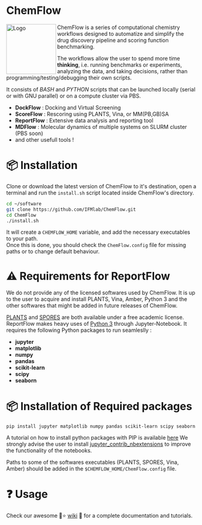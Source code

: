 # ChemFlow
<img src="https://user-images.githubusercontent.com/27850535/29564754-6b07a548-8743-11e7-9463-8626675b9481.png" alt="Logo" align="left" width=132/>ChemFlow is a series of computational chemistry workflows designed to automatize and simplify the drug discovery pipeline and scoring function benchmarking.

The workflows allow the user to spend more time **thinking**, i.e. running benchmarks or experiments, analyzing the data, and taking decisions, rather than programming/testing/debugging their own scripts.

It consists of *BASH* and *PYTHON* scripts that can be launched locally (serial or with GNU parallel) or on a compute cluster via PBS.
* **DockFlow** : Docking and Virtual Screening
* **ScoreFlow** : Rescoring using PLANTS, Vina, or MM(PB,GB)SA
* **ReportFlow** : Extensive data analysis and reporting tool
* **MDFlow** : Molecular dynamics of multiple systems on SLURM cluster (PBS soon) 
* and other usefull tools !

# :package: Installation

Clone or download the latest version of ChemFlow to it's destination, open a terminal and run the `install.sh` script located inside ChemFlow's directory.
```sh
cd ~/software
git clone https://github.com/IFMlab/ChemFlow.git
cd ChemFlow
./install.sh
```
It will create a `CHEMFLOW_HOME` variable, and add the necessary executables to your path.  
 Once this is done, you should check the `ChemFlow.config` file for missing paths or to change default behaviour.

# :warning: Requirements for ReportFlow

We do not provide any of the licensed softwares used by ChemFlow. It is up to the user to acquire and install PLANTS, Vina, Amber, Python 3 and the other softwares that might be added in future releases of ChemFlow.

[PLANTS](http://www.uni-tuebingen.de/fakultaeten/mathematisch-naturwissenschaftliche-fakultaet/fachbereiche/pharmazie-und-biochemie/pharmazie/pharmazeutische-chemie/pd-dr-t-exner/research/plants.html) and [SPORES](http://www.mnf.uni-tuebingen.de/fachbereiche/pharmazie-und-biochemie/pharmazie/pharmazeutische-chemie/pd-dr-t-exner/research/spores.html) are both available under a free academic license.
ReportFlow makes heavy uses of [Python 3](https://www.python.org/) through Jupyter-Notebook. It requires the following Python packages to run seamleslly :
* **jupyter**
* **matplotlib**
* **numpy**
* **pandas**
* **scikit-learn**
* **scipy**
* **seaborn**

# :package: Installation of Required packages
```
pip install jupyter matplotlib numpy pandas scikit-learn scipy seaborn
```
A tutorial on how to install python packages with PIP is available [here](https://pip.pypa.io/en/stable/installing/)
We strongly advise the user to install [jupyter_contrib_nbextensions](https://github.com/ipython-contrib/jupyter_contrib_nbextensions) to improve the functionality of the notebooks. 

Paths to some of the softwares executables (PLANTS, SPORES, Vina, Amber) should be added in the `$CHEMFLOW_HOME/ChemFlow.config` file.

# :question: Usage

Check our awesome :rocket::star: [wiki](https://github.com/IFMlab/ChemFlow/wiki) :rainbow: for a complete documentation and tutorials.

